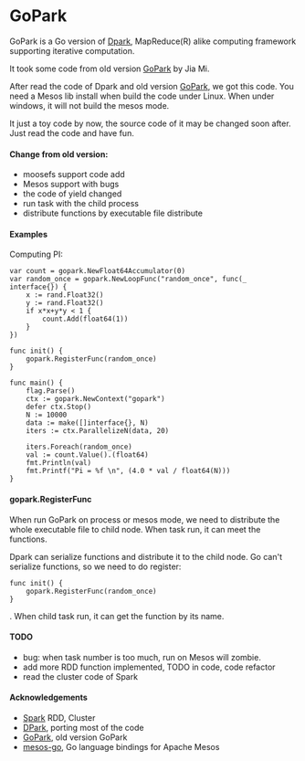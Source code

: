 GoPark
==========

GoPark is a Go version of [Dpark][2], MapReduce(R) alike computing framework supporting iterative computation. 

It took some code from old version [GoPark][3] by Jia Mi.

After read the code of Dpark and old version [GoPark][3], we got this code. 
You need a Mesos lib install when build the code under Linux. When under windows, it will not build the mesos mode.

It just a toy code by now, the source code of it may be changed soon after.
Just read the code and have fun.

#### Change from old version:
- moosefs support code add
- Mesos support with bugs
- the code of yield changed
- run task with the child process
- distribute functions by executable file distribute

#### Examples
Computing PI:
```
var count = gopark.NewFloat64Accumulator(0)
var random_once = gopark.NewLoopFunc("random_once", func(_ interface{}) {
	x := rand.Float32()
	y := rand.Float32()
	if x*x+y*y < 1 {
		count.Add(float64(1))
	}
})

func init() {
	gopark.RegisterFunc(random_once)
}

func main() {
    flag.Parse()
	ctx := gopark.NewContext("gopark")
	defer ctx.Stop()
	N := 10000
	data := make([]interface{}, N)
	iters := ctx.ParallelizeN(data, 20)

	iters.Foreach(random_once)
	val := count.Value().(float64)
	fmt.Println(val)
	fmt.Printf("Pi = %f \n", (4.0 * val / float64(N)))
}
```

#### gopark.RegisterFunc
When run GoPark on process or mesos mode, we need to distribute the whole executable file to child node. 
When task run, it can meet the functions.

Dpark can serialize functions and distribute it to the child node. 
Go can't serialize functions, so we need to do register:
```
func init() {
	gopark.RegisterFunc(random_once)
}
```
. When child task run, it can get the function by its name.

#### TODO
- bug: when task number is too much, run on Mesos will zombie.
- add more RDD function implemented, TODO in code, code refactor
- read the cluster code of Spark

#### Acknowledgements
- [Spark][1] RDD, Cluster
- [DPark][2], porting most of the code
- [GoPark][3], old version GoPark
- [mesos-go][4], Go language bindings for Apache Mesos 

[1]: http://spark.apache.org/
[2]: https://github.com/douban/dpark
[3]: https://github.com/mijia/gopark
[4]: https://github.com/mesosphere/mesos-go

